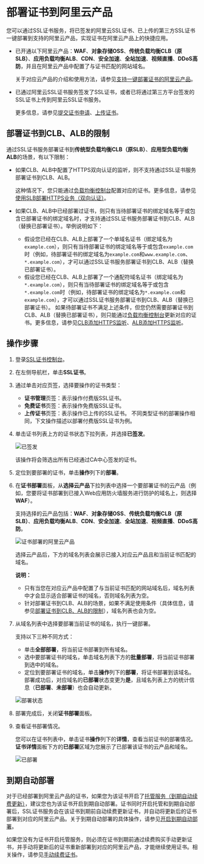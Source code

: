 # 部署证书到阿里云产品

您可以通过SSL证书服务，将已签发的阿里云SSL证书、已上传的第三方SSL证书一键部署到支持的阿里云产品，实现证书在阿里云产品上的快捷应用。

-   已开通以下阿里云产品：**WAF**、**对象存储OSS**、**传统负载均衡CLB（原SLB）**、**应用负载均衡ALB**、**CDN**、**安全加速**、**全站加速**、**视频直播**、**DDoS高防**，并且在阿里云产品中配置了与证书匹配的网站域名。

    关于对应云产品的介绍和使用方法，请参见[支持一键部署证书的阿里云产品](/cn.zh-CN/产品简介/什么是SSL证书服务.md)。

-   已通过阿里云SSL证书服务签发了SSL证书，或者已将通过第三方平台签发的SSL证书上传到阿里云SSL证书服务。

    更多信息，请参见[提交证书申请](/cn.zh-CN/证书申请/提交证书申请.md)、[上传证书](/cn.zh-CN/上传证书管理/上传证书.md)。


## 部署证书到CLB、ALB的限制

通过SSL证书服务部署证书到**传统型负载均衡CLB（原SLB）**、**应用型负载均衡ALB**的场景，有以下限制：

-   如果CLB、ALB中配置了HTTPS双向认证的监听，则不支持通过SSL证书服务部署证书到CLB、ALB。

    这种情况下，您只能通过[负载均衡控制台](https://slb.console.aliyun.com/slb/overview)配置对应的证书。更多信息，请参见[使用SLB部署HTTPS业务（双向认证）](/cn.zh-CN/教程专区/CLB教程/使用SLB部署HTTPS业务（双向认证）.md)。

-   如果CLB、ALB中已经部署过证书，则只有当待部署证书的绑定域名等于或包含已部署证书的绑定域名时，才支持通过SSL证书服务部署证书到CLB、ALB（替换已部署证书）。举例说明如下：

    -   假设您已经在CLB、ALB上部署了一个单域名证书（绑定域名为`example.com`），则只有当待部署证书的绑定域名等于或包含`example.com`时（例如，待部署证书的绑定域名为`example.com`和`www.example.com`、`*.example.com`），才可以通过SSL证书服务部署证书到CLB、ALB（替换已部署证书）。
    -   假设您已经在CLB、ALB上部署了一个通配符域名证书（绑定域名为`*.example.com`），则只有当待部署证书的绑定域名等于或包含`*.example.com`时（例如，待部署证书的绑定域名为`*.example.com`和`example.com`），才可以通过SSL证书服务部署证书到CLB、ALB（替换已部署证书）。
    如果待部署证书不满足上述条件，但您仍然需要部署证书到CLB、ALB（替换已部署证书），则只能通过[负载均衡控制台](https://slb.console.aliyun.com/slb/overview)更新对应的证书。更多信息，请参见[CLB添加HTTPS监听](/cn.zh-CN/传统型负载均衡CLB/CLB用户指南/监听/添加HTTPS监听.md)、[ALB添加HTTPS监听](/cn.zh-CN/应用型负载均衡ALB/ALB用户指南/监听/添加HTTPS监听.md)。


## 操作步骤

1.  登录[SSL证书控制台](https://yundunnext.console.aliyun.com/?p=cas)。

2.  在左侧导航栏，单击**SSL证书**。

3.  通过单击对应页签，选择要操作的证书类型：

    -   **证书管理**页签：表示操作付费版SSL证书。
    -   **免费证书**页签：表示操作免费版SSL证书。
    -   **上传证书**页签：表示操作已上传的SSL证书。
    不同类型证书的部署操作相同，下文操作描述以部署付费版SSL证书为例。

4.  单击证书列表上方的证书状态下拉列表，并选择**已签发**。

    ![已签发](https://static-aliyun-doc.oss-accelerate.aliyuncs.com/assets/img/zh-CN/3264542261/p279032.png)

    该操作将会筛选出所有已经通过CA中心签发的证书。

5.  定位到要部署的证书，单击**操作**列下的**部署**。

6.  在**证书部署**面板，从**选择云产品**下拉列表中选择一个要部署证书的云产品（例如，您要将证书部署到已接入Web应用防火墙服务进行防护的域名上，则选择**WAF**）。

    支持选择的云产品包括：**WAF**、**对象存储OSS**、**传统负载均衡CLB（原SLB）**、**应用负载均衡ALB**、**CDN**、**安全加速**、**全站加速**、**视频直播**、**DDoS高防**。

    ![证书部署的阿里云产品](https://static-aliyun-doc.oss-accelerate.aliyuncs.com/assets/img/zh-CN/4448610161/p111871.png)

    选择云产品后，下方的域名列表会展示已接入对应云产品且和当前证书匹配的域名。

    **说明：**

    -   只有当您在对应云产品中配置了与当前证书匹配的网站域名后，域名列表中才会显示适合部署证书的域名，否则域名列表为空。
    -   针对部署证书到CLB、ALB的场景，如果不满足使用条件（具体信息，请参见[部署证书到CLB、ALB的限制](#section_stm_ojt_doh)），域名列表也会为空。
7.  从域名列表中选择要部署当前证书的域名，执行一键部署。

    支持以下三种不同方式：

    -   单击**全部部署**，将当前证书部署到所有域名。
    -   选中要部署证书的域名，单击域名列表下方的**批量部署**，将当前证书部署到选中的域名。
    -   定位到要部署证书的域名，单击**操作**列下的**部署**，将证书部署到该域名。
    部署成功后，对应域名的**已部署**状态变更为**是**，且域名列表上方的统计信息（**已部署**、**未部署**）也会自动更新。

    ![部署状态](https://static-aliyun-doc.oss-accelerate.aliyuncs.com/assets/img/zh-CN/6028610161/p211806.png)

8.  部署完成后，关闭**证书部署**面板。

9.  查看证书部署情况。

    您可以在证书列表中，单击证书**操作**列下的**详情**，查看当前证书的部署情况。**证书详情**面板下方的**已部署**区域为您展示了已部署该证书的云产品和域名。

    ![已部署](https://static-aliyun-doc.oss-accelerate.aliyuncs.com/assets/img/zh-CN/6028610161/p211807.png)


## 到期自动部署

对于已经部署到阿里云产品的证书，如果您为该证书开启了[托管服务（到期自动续费更新）](/cn.zh-CN/证书托管与续费/概述.md)，建议您也为该证书开启到期自动部署。证书同时开启托管和到期自动部署后，SSL证书服务会在该证书到期前自动续费更新证书，并自动将更新后的证书部署到对应的阿里云产品。关于到期自动部署的具体操作，请参见[开启到期自动部署](/cn.zh-CN/证书托管与续费/开启到期自动部署.md)。

如果您没有为证书开启托管服务，则必须在证书到期前通过续费购买手动更新证书，并手动将更新后的证书重新部署到对应的阿里云产品，才能继续使用证书。相关操作，请参见[手动续费证书](/cn.zh-CN/证书托管与续费/手动续费证书.md)。

